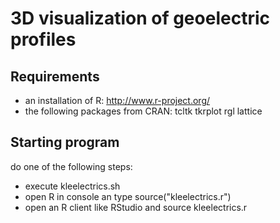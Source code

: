 3D visualization of geoelectric profiles
==============

Requirements
--------------
- an installation of R: http://www.r-project.org/
- the following packages from CRAN:
    tcltk
    tkrplot
    rgl
    lattice

Starting program
--------------
do one of the following steps:
- execute kleelectrics.sh
- open R in console an type source("kleelectrics.r")
- open an R client like RStudio and source kleelectrics.r  

